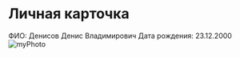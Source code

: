 # Личная карточка
ФИО: Денисов Денис Владимирович
Дата рождения: 23.12.2000
![myPhoto](https://avatars.mds.yandex.net/i?id=2a00000193886290956f1d3aede0e732549a-1767271-fast-images&n=13)